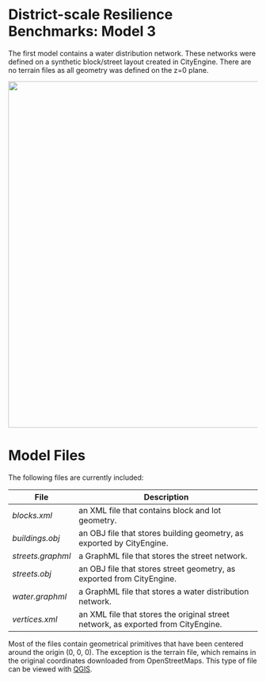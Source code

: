 # District-scale Resilience Benchmarks: Model 3

The first model contains a water distribution network. These networks were defined on a synthetic block/street layout created in CityEngine. There are no terrain files as all geometry was defined on the z=0 plane.

<p align="center">
<img src="https://github.com/uvicjames/district_scale_resilience_benchmarks/assets/6242976/64632090-c4d5-4bf2-9fa4-5eff63d8743c" width="700">
</p>



# Model Files

The following files are currently included:

| File  | Description |
| ------------- | ------------- |
| _blocks.xml_  | an XML file that contains block and lot geometry.  |
|_buildings.obj_| an OBJ file that stores building geometry, as exported by CityEngine.|
| _streets.graphml_| a GraphML file that stores the street network.|
| _streets.obj_| an OBJ file that stores street geometry, as exported from CityEngine.|
| _water.graphml_|  a GraphML file that stores a water distribution network.|
|_vertices.xml_| an XML file that stores the original street network, as exported from CityEngine.|

Most of the files contain geometrical primitives that have been centered around the origin (0, 0, 0). The exception is the terrain file, which remains in the original coordinates downloaded from OpenStreetMaps. This type of file can be viewed with [QGIS](https://www.qgis.org/en/site/).
